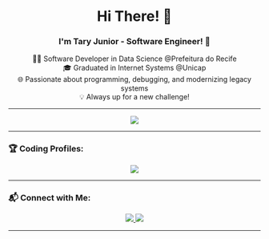 <!-- <img width=100% src="https://capsule-render.vercel.app/api?type=waving&color=f89820&height=120&section=header"/> -->

<h1 align="center">Hi There! 👋</h1>

<h3 align="center">I'm Tary Junior - Software Engineer! 🚀</h3>

<p align="center">
  👨‍💻 Software Developer in Data Science @Prefeitura do Recife<br>
  🎓 Graduated in Internet Systems @Unicap<br>
  🌐 Passionate about programming, debugging, and modernizing legacy systems<br>
  💡 Always up for a new challenge!  
</p>

---


<p align="center">
  <a href="https://skillicons.dev">
    <img src="https://skillicons.dev/icons?i=java,python,spring,flask,maven,hibernate,ubuntu,docker,aws,mysql,postgresql,mongodb" />
  </a>
</p>

---

### 🏆 Coding Profiles:
<p align="center">
  <a href="https://www.hackerrank.com/SEU_USERNAME">
    <img src="https://img.shields.io/badge/-HackerRank-2EC866?style=for-the-badge&logo=HackerRank&logoColor=white" />
  </a>
</p>

---

### 📬 Connect with Me:
<p align="center">
  <a href="https://www.linkedin.com/in/tary-nascimento-r-junior/">
    <img src="https://img.shields.io/badge/-LinkedIn-f89820?style=for-the-badge&logo=Linkedin&logoColor=white" />
  </a>
  <a href="mailto:tary.junior47@gmail.com">
    <img src="https://img.shields.io/badge/-Gmail-f89820?style=for-the-badge&logo=Gmail&logoColor=white" />
  </a>
</p>

---

<!-- <img width=100% src="https://capsule-render.vercel.app/api?type=waving&color=f89820&height=120&section=footer"/> -->

